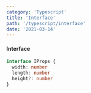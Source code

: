 ```yaml
---
category: 'Typescript'
title: 'Interface'
path: '/typescript/interface'
date: '2021-03-14'
---
```


#### Interface

```typescript
interface IProps {
  width: number
  length: number
  height?: number
}
```
